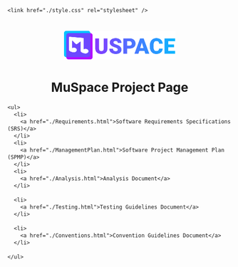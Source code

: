 <html>
  <head>
    <meta charset="utf-8" />
    <title>MuSpace Project Page</title>
    <meta
      name="description"
      content="MuSpace is a social media platform with an emphasis on sharing music and connecting with similar listeners."
    />
    <meta name="viewport" content="width=device-width, initial-scale=1" />

    <link href="./style.css" rel="stylesheet" />

  </head>

  <body>
    <h1 align="center">
      <a href="./"
        ><img id="header-logo" src="./logo.svg" width="250" alt="MuSpace logo"
      /></a>
    </h1>
    <h1 align="center">MuSpace Project Page</h1>

    <ul>
      <li>
        <a href="./Requirements.html">Software Requirements Specifications (SRS)</a>
      </li>
      <li>
        <a href="./ManagementPlan.html">Software Project Management Plan (SPMP)</a>
      </li>
      <li>
        <a href="./Analysis.html">Analysis Document</a>
      </li>

      <li>
        <a href="./Testing.html">Testing Guidelines Document</a>
      </li>

      <li>
        <a href="./Conventions.html">Convention Guidelines Document</a>
      </li>

    </ul>

  </body>
</html>
